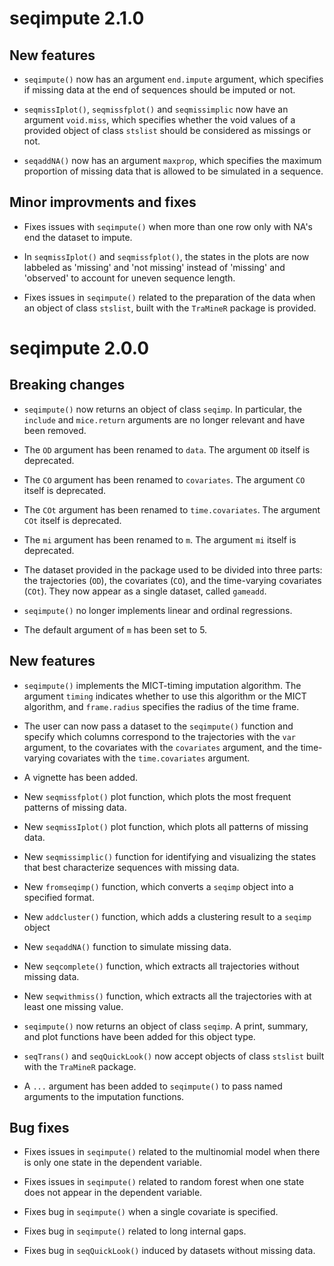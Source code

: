 # seqimpute 2.1.0

## New features
* `seqimpute()` now has an argument `end.impute` argument, which specifies if 
missing data at the end of sequences should be imputed or not.

* `seqmissIplot()`, `seqmissfplot()` and `seqmissimplic` now have an argument 
`void.miss`, which specifies whether the void values of a provided object of 
class `stslist` should be considered as missings or not.

* `seqaddNA()` now has an argument `maxprop`, which specifies the maximum
proportion of missing data that is allowed to be simulated in a sequence.


## Minor improvments and fixes
* Fixes issues with `seqimpute()` when more than one row only with NA's end 
the dataset to impute.

* In `seqmissIplot()` and `seqmissfplot()`, the states in the plots are now 
labbeled as 'missing' and 'not missing' instead of 'missing' and 'observed' to 
account for uneven sequence length.

* Fixes issues in `seqimpute()` related to the preparation of the data when
an object of class `stslist`, built with the `TraMineR` package is provided.

# seqimpute 2.0.0

## Breaking changes

* `seqimpute()` now returns an object of class `seqimp`. In particular, the 
`include` and `mice.return` arguments are no longer relevant and have been
removed.

* The `OD` argument has been renamed to `data`. The argument `OD` itself is
deprecated.

* The `CO` argument has been renamed to `covariates`. The argument `CO` itself
is deprecated.

* The `COt` argument has been renamed to `time.covariates`. The argument 
`COt` itself is deprecated.

* The `mi` argument has been renamed to `m`. The argument `mi` itself is
deprecated.

* The dataset provided in the package used to be divided into three parts: 
the trajectories (`OD`), the covariates (`CO`),
and the time-varying covariates (`COt`). They now appear as a 
single dataset, called `gameadd`.

* `seqimpute()` no longer implements linear and ordinal regressions. 

* The default argument of `m` has been set to 5.


## New features

* `seqimpute()` implements the MICT-timing imputation algorithm. The argument
`timing` indicates whether to use this algorithm or the MICT algorithm, and 
`frame.radius` specifies the radius of the time frame.

* The user can now pass a dataset to the `seqimpute()` function and specify 
which columns correspond to the trajectories with the `var` argument, to the 
covariates with the `covariates` argument, and the time-varying covariates with 
the `time.covariates` argument.

* A vignette has been added.

* New `seqmissfplot()` plot function, which plots the most frequent patterns of 
missing data.

* New `seqmissIplot()` plot function, which plots all patterns of missing data.

* New `seqmissimplic()` function for identifying and visualizing the states 
that best characterize sequences with missing data.

* New `fromseqimp()` function, which converts a `seqimp` object into a 
specified format.

* New `addcluster()` function,  which adds a clustering result to a `seqimp` 
object

* New `seqaddNA()` function to simulate missing data.

* New `seqcomplete()` function, which extracts all trajectories without missing 
data.

* New `seqwithmiss()` function,  which extracts all the trajectories with at 
least one missing value.

* `seqimpute()` now returns an object of class `seqimp`. A print, summary, and 
plot functions have been added for this object type.

* `seqTrans()` and `seqQuickLook()` now accept objects of class `stslist` 
built with the `TraMineR` package.

* A `...` argument has been added to `seqimpute()` to pass named arguments to 
the imputation functions.



## Bug fixes

* Fixes issues in `seqimpute()` related to the multinomial model when there is 
only one state in the dependent variable. 

* Fixes issues in `seqimpute()` related to random forest when one state does not appear in the 
dependent variable.

* Fixes bug in `seqimpute()` when a single covariate is specified.

* Fixes bug in `seqimpute()` related to long internal gaps.

* Fixes bug in `seqQuickLook()` induced by datasets without missing data.